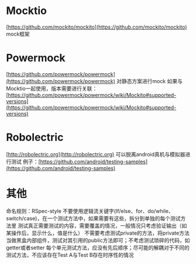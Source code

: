 # Mocktio 
[https://github.com/mockito/mockito](https://github.com/mockito/mockito) mock框架
​

# Powermock 
 [https://github.com/powermock/powermock](https://github.com/powermock/powermock) 对静态方案进行mock
如果与Mocktio一起使用，版本需要进行关联：[https://github.com/powermock/powermock/wiki/Mockito#supported-versions](https://github.com/powermock/powermock/wiki/Mockito#supported-versions)
# Robolectric
[http://robolectric.org](http://robolectric.org) 可以脱离android真机与模拟器进行测试
例子：[https://github.com/android/testing-samples](https://github.com/android/testing-samples)
​

# 其他
命名规则：RSpec-style
不要使用逻辑流关键字(If/else、for、do/while、switch/case)，在一个测试方法中，如果需要有这些，拆分到单独的每个测试方法里
测试真正需要测试的内容，需要覆盖的情况，一般情况只考虑验证输出（如某操作后，显示什么，值是什么）
不需要考虑测试private的方法，将private方法当做黑盒内部组件，测试对其引用的public方法即可；不考虑测试琐碎的代码，如getter或者setter
每个单元测试方法，应没有先后顺序；尽可能的解耦对于不同的测试方法，不应该存在Test A与Test B存在时序性的情况
